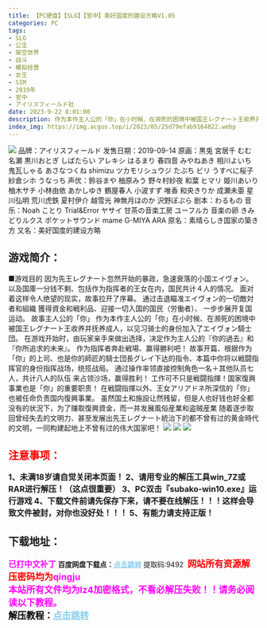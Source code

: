 ```yaml
---
title: 【PC硬盘】【SLG】【官中】美好国度的建设方略V1.05
categories: PC
tags:
- SLG
- 公主
- 架空世界
- 战斗
- 模拟经营
- 女王
- SIM
- 2019年
- 官中
- アイリスフィールド社
date: 2023-9-22 8:01:00
description: 作为本作主人公的「你」在小时候、在濒死的困境中被国王レグナート王收养并抚养成人，以见习骑士的身份加入了エイヴォン騎士団。在游戏开始时，由玩家亲手来做出选择，决定作为主人公的『你的過去』和『你所追求的未来』。作为指挥者奔赴戦場、赢得勝利吧！故事开篇、根据作为「你」的上司、也是你的師匠的騎士団長グレイ下达的指令、本篇中你将以戦闘指挥官的身份指挥战场，统揽战局。通过操作率领直接控制角色一名＋其他队员七人，共计八人的队伍来占领沙场，赢得胜利！
index_img: https://img.acgus.top/i/2023/05/25d79efab9164822.webp
---
```

![](https://img.acgus.top/i/2023/05/25d79efab9164822.webp)
品牌：アイリスフィールド
发售日期：2019-09-14
原画：黒兎 宮居千 むむ 名瀬 黒川おとぎ しばたらい アレキシ はるまり 春四音 みやねあき 相川よいち 鬼瓦しゃる あさなつくね shimizu ツカモリシュウジ たぶち ビリ うすべに桜子 紗倉シホ うなっち
声优：鈴谷まや 柚原みう 野々村紗夜 和葉 ヒマリ 姫川あいり 柚木サチ 小林由依 あかしゆき 鶴屋春人 小波すず 唯香 和央きりか 成瀬未亜 星川弘明 荒川虎鉄 夏村伊介 越雪光 神無月ほのか 沢野ぽぷら
剧本：わるもの
音乐：Noah ことり Trial&Error ヤサイ 甘茶の音楽工房 ユーフルカ 音楽の卵 きみどりルクス ポケットサウンド mame G-MIYA ARA
原名：素晴らしき国家の築き方
又名：美好国度的建设方略

## 游戏简介：
■游戏目的
因为先王レグナート忽然开始的暴政，急速衰落的小国エイヴォン。
以及国庫一分钱不剩、包括作为指挥者的王女在内，国民共计４人的情况。
面对着这样令人绝望的现实，故事拉开了序幕。
通过击退瞄准エイヴォン的一切敵対者和組織
獲得資金和戦利品、迎接一切入国的国民（労働者）、
一步步展开复国运动。
故事主人公的「你」
作为本作主人公的「你」在小时候、在濒死的困境中被国王レグナート王收养并抚养成人，以见习骑士的身份加入了エイヴォン騎士団。
在游戏开始时，由玩家亲手来做出选择，决定作为主人公的『你的過去』和『你所追求的未来』。
作为指挥者奔赴戦場、赢得勝利吧！
故事开篇、根据作为「你」的上司、也是你的師匠的騎士団長グレイ下达的指令、本篇中你将以戦闘指挥官的身份指挥战场，统揽战局。
通过操作率领直接控制角色一名＋其他队员七人，共计八人的队伍
来占领沙场，赢得胜利！
工作可不只是戦闘指揮！国家復興事業也是「你」的重要职责！
在戦闘指揮以外、王女アリアドネ所深信的「你」也被任命负责国内復興事業。
虽然国土和施設让然残留，但是人也好钱也好全都没有的状況下，为了赚取復興資金，而一并发展風俗産業和盗贼産業
随着逐步取回曾经失去的文明力、甚至发展出先王レグナート統治下的都不曾有过的黄金時代的文明，一同构建起地上不曾有过的伟大国家吧！
![](https://img.acgus.top/i/2023/05/b600c66a9b164853.webp)
![](https://img.acgus.top/i/2023/05/b1ee975db7164834.webp)
![](https://img.acgus.top/i/2023/05/6d9a9e611c164843.webp)







## <font color=#FF0000 >注意事项：</font>
<font size=3><b>1、未满18岁请自觉关闭本页面！
2、请用专业的解压工具win_7Z或RAR进行解压！（这点很重要）
3、PC双击『subako-win10.exe』运行游戏
4、下载文件前请先保存下来，请不要在线解压！！！这样会导致文件被封，对你也没好处！！！
5、有能力请支持正版！</b></font>

## 下载地址：
<font color=#FF00FF size=3><b>已打中文补丁</b></font>
<b>百度网盘下载点：</b><a href="https://pan.baidu.com/s/1x7lzOC9fvEyB1uzrK-hsKQ?pwd=9492" style="color: #87CEEB;"><b>点击跳转</b></a> 提取码:9492
<a style="padding: 0" href="https://post.qingju.org/AD/"><img style="max-width:100%" src="https://img.acgus.top/i/2024/07/478f689b8021d8d499ab43d21acf137a.gif" alt=""></a>
<b><font color=#FF0000 size=4>网站所有资源解压密码均为</b></font><b><font color=#FF00FF size=4>qingju</font><font color=#FF0000 ></font></b><br><b><font color=#FF00FF size=4>本站所有文件均为lz4加密格式，不看必解压失败！！请务必阅读以下教程。</b></font><br><b><font color=#000 size=4>解压教程：</b><a href="https://post.qingju.org/tutorial/000/" style="color: #87CEEB;"><b>点击跳转</b></a>